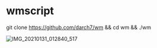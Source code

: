 # wmscript

git clone https://github.com/darch7/wm && cd wm && ./wm


![IMG_20210131_012840_517](https://user-images.githubusercontent.com/70046164/106374628-c13f5f00-6363-11eb-840e-310f7c6f0ff6.png)
